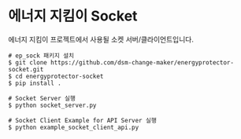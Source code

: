 # 에너지 지킴이 Socket

에너지 지킴이 프로젝트에서 사용될 소켓 서버/클라이언트입니다.

```
# ep_sock 패키지 설치
$ git clone https://github.com/dsm-change-maker/energyprotector-socket.git
$ cd energyprotector-socket
$ pip install .

# Socket Server 실행
$ python socket_server.py

# Socket Client Example for API Server 실행
$ python example_socket_client_api.py
```